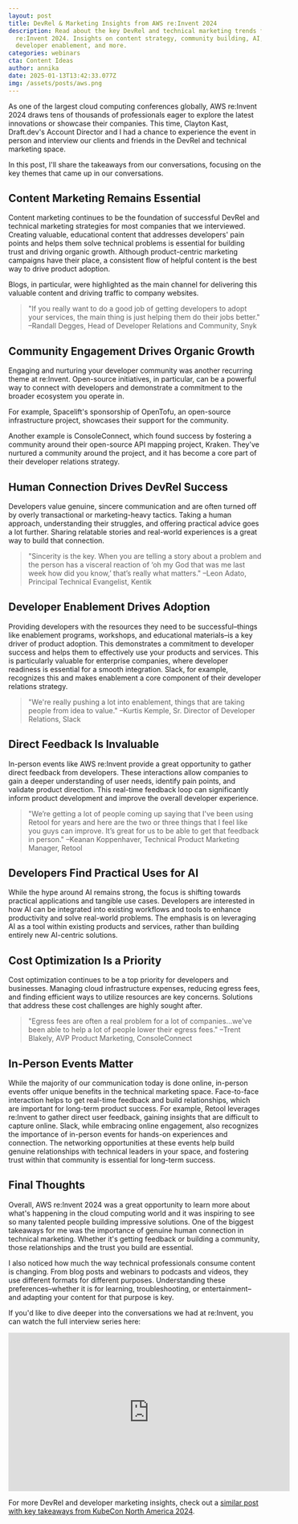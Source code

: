```yaml
---
layout: post
title: DevRel & Marketing Insights from AWS re:Invent 2024
description: Read about the key DevRel and technical marketing trends from AWS
  re:Invent 2024. Insights on content strategy, community building, AI,
  developer enablement, and more.
categories: webinars
cta: Content Ideas
author: annika
date: 2025-01-13T13:42:33.077Z
img: /assets/posts/aws.png
---
```

As one of the largest cloud computing conferences globally, AWS re:Invent 2024 draws tens of thousands of professionals eager to explore the latest innovations or showcase their companies. This time, Clayton Kast, Draft.dev's Account Director and I had a chance to experience the event in person and interview our clients and friends in the DevRel and technical marketing space. 

In this post, I'll share the takeaways from our conversations, focusing on the key themes that came up in our conversations.

## Content Marketing Remains Essential

Content marketing continues to be the foundation of successful DevRel and technical marketing strategies for most companies that we interviewed. Creating valuable, educational content that addresses developers' pain points and helps them solve technical problems is essential for building trust and driving organic growth. Although product-centric marketing campaigns have their place, a consistent flow of helpful content is the best way to drive product adoption. 

Blogs, in particular, were highlighted as the main channel for delivering this valuable content and driving traffic to company websites.

> "If you really want to do a good job of getting developers to adopt your services, the main thing is just helping them do their jobs better." –Randall Degges, Head of Developer Relations and Community, Snyk

## Community Engagement Drives Organic Growth

Engaging and nurturing your developer community was another recurring theme at re:Invent. Open-source initiatives, in particular, can be a powerful way to connect with developers and demonstrate a commitment to the broader ecosystem you operate in. 

For example, Spacelift's sponsorship of OpenTofu, an open-source infrastructure project, showcases their support for the community. 

Another example is ConsoleConnect, which found success by fostering a community around their open-source API mapping project, Kraken. They've nurtured a community around the project, and it has become a core part of their developer relations strategy.

## Human Connection Drives DevRel Success

Developers value genuine, sincere communication and are often turned off by overly transactional or marketing-heavy tactics. Taking a human approach, understanding their struggles, and offering practical advice goes a lot further. Sharing relatable stories and real-world experiences is a great way to build that connection.

> "Sincerity is the key. When you are telling a story about a problem and the person has a visceral reaction of ‘oh my God that was me last week how did you know,’ that’s really what matters." –Leon Adato, Principal Technical Evangelist, Kentik

## Developer Enablement Drives Adoption

Providing developers with the resources they need to be successful–things like enablement programs, workshops, and educational materials–is a key driver of product adoption. This demonstrates a commitment to developer success and helps them to effectively use your products and services. This is particularly valuable for enterprise companies, where developer readiness is essential for a smooth integration. Slack, for example, recognizes this and makes enablement a core component of their developer relations strategy. 

> "We're really pushing a lot into enablement, things that are taking people from idea to value." –Kurtis Kemple, Sr. Director of Developer Relations, Slack

## Direct Feedback Is Invaluable

In-person events like AWS re:Invent provide a great opportunity to gather direct feedback from developers. These interactions allow companies to gain a deeper understanding of user needs, identify pain points, and validate product direction. This real-time feedback loop can significantly inform product development and improve the overall developer experience.

> "We’re getting a lot of people coming up saying that I've been using Retool for years and here are the two or three things that I feel like you guys can improve. It’s great for us to be able to get that feedback in person." –Keanan Koppenhaver, Technical Product Marketing Manager, Retool 

## Developers Find Practical Uses for AI

While the hype around AI remains strong, the focus is shifting towards practical applications and tangible use cases. Developers are interested in how AI can be integrated into existing workflows and tools to enhance productivity and solve real-world problems. The emphasis is on leveraging AI as a tool within existing products and services, rather than building entirely new AI-centric solutions.

## Cost Optimization Is a Priority

Cost optimization continues to be a top priority for developers and businesses. Managing cloud infrastructure expenses, reducing egress fees, and finding efficient ways to utilize resources are key concerns. Solutions that address these cost challenges are highly sought after.

> "Egress fees are often a real problem for a lot of companies...we've been able to help a lot of people lower their egress fees." –Trent Blakely, AVP Product Marketing, ConsoleConnect

## In-Person Events Matter

While the majority of our communication today is done online, in-person events offer unique benefits in the technical marketing space. Face-to-face interaction helps to get real-time feedback and build relationships, which are important for long-term product success. For example, Retool leverages re:Invent to gather direct user feedback, gaining insights that are difficult to capture online. Slack, while embracing online engagement, also recognizes the importance of in-person events for hands-on experiences and connection. The networking opportunities at these events help build genuine relationships with technical leaders in your space, and fostering trust within that community is essential for long-term success.

## Final Thoughts

Overall, AWS re:Invent 2024 was a great opportunity to learn more about what's happening in the cloud computing world and it was inspiring to see so many talented people building impressive solutions. One of the biggest takeaways for me was the importance of genuine human connection in technical marketing. Whether it's getting feedback or building a community, those relationships and the trust you build are essential. 

I also noticed how much the way technical professionals consume content is changing. From blog posts and webinars to podcasts and videos, they use different formats for different purposes. Understanding these preferences–whether it is for learning, troubleshooting, or entertainment–and adapting your content for that purpose is key.

If you'd like to dive deeper into the conversations we had at re:Invent, you can watch the full interview series here:

<div class="video-responsive"><iframe width="560" height="315" src="https://www.youtube.com/embed/HLiH6MxcSEk?si=eTzBWW8yhiO9-U1e&amp;controls=0" title="YouTube video player" frameborder="0" allow="accelerometer; autoplay; clipboard-write; encrypted-media; gyroscope; picture-in-picture; web-share" referrerpolicy="strict-origin-when-cross-origin" allowfullscreen></iframe></div>

For more DevRel and developer marketing insights, check out a [similar post with key takeaways from KubeCon North America 2024](https://draft.dev/learn/devrel-marketing-insights-from-kubecon-north-america-2024).
